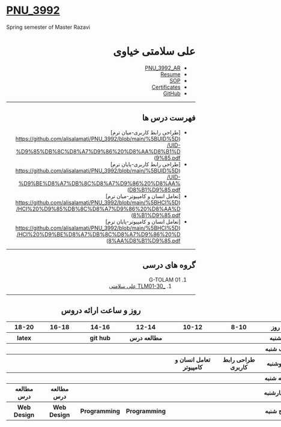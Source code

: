 # [PNU_3992](https://github.com/AliRazavi-edu/PNU_3991#TOC)
Spring semester of Master Razavi
<div dir="rtl">

# علی سلامتی خیاوی
- [PNU_3992_AR]()
- [Resume]( https://alisalamati.github.io) 
- [SOP](https://alisalamati.github.io/SOP/)
- [Certificates](https://alisalamati.github.io/Certificate/)
- [GitHub](https://github.com/alisalamati)

------------------
## فهرست درس ها  

- [طراحی رابط کاربری-میان ترم] (https://github.com/alisalamati/PNU_3992/blob/main/%5BUID%5D/UID-%D9%85%DB%8C%D8%A7%D9%86%20%D8%AA%D8%B1%D9%85.pdf)
- [طراحی رابط کاربری-پایان ترم] (https://github.com/alisalamati/PNU_3992/blob/main/%5BUID%5D/UID-%D9%BE%D8%A7%DB%8C%D8%A7%D9%86%20%D8%AA%D8%B1%D9%85.pdf)
- [تعامل انسان و کامپیوتر-میان ترم] (https://github.com/alisalamati/PNU_3992/blob/main/%5BHCI%5D/HCI%20%D9%85%DB%8C%D8%A7%D9%86%20%D8%AA%D8%B1%D9%85.pdf)
- [تعامل انسان و کامپیوتر-پایان ترم] (https://github.com/alisalamati/PNU_3992/blob/main/%5BHCI%5D/HCI%20%D9%BE%D8%A7%DB%8C%D8%A7%D9%86%20%D8%AA%D8%B1%D9%85.pdf)
------------------
    
## گروه های درسی 

1. G-TOLAM 01
    1. [_TLM01-30 علی سلامتی](https://github.com/AliRazavi-edu/PNU_3991/tree/master/_BSc/Theory-of-Languages-and-Machines/_1115157_01/30_%D8%B9%D9%84%D9%8A%20%D8%B3%D9%84%D8%A7%D9%85%D8%AA%D9%8A%20%D8%AE%D9%8A%D8%A7%D9%88%D9%8A)
  ------------------
<div align="center">
    
## روز و ساعت ارائه دروس

<div dir="ltr">
    
<table style="width:150%">
  <tr>
    <th>18-20</th>
    <th >16-18</th>
    <th >14-16</th>
    <th >12-14</th>
    <th>10-12</th>
    <th>8-10</th>
    <th>روز</th>
  </tr>
  <tr>
    <th>latex</th>
    <th ></th>
    <th >git hub</th>
    <th >مطالعه درس</th>
    <th></th>
    <th></th>
    <th>شنبه</th>
  </tr>
   <tr>
    <th ></th>
    <th ></th>
    <th ></th>
    <th></th>
    <th></th>
    <th ></th>
    <th>یک شنبه</th>
  </tr>
   <tr>
     <th ></th>
     <th ></th>
     <th ></th>
     <th></th>
     <th>تعامل انسان و کامپیوتر</th>
    <th >طراحی رابط کاربری</th>   
    <th>دوشنبه</th>
  </tr>
   <tr>
    <th ></th>
    <th ></th>
    <th ></th>
    <th></th>
    <th></th>
    <th ></th>
    <th>سه شنبه</th>
  </tr>
   <tr>
    <th >مطالعه درس</th>
    <th >مطالعه درس</th>
    <th ></th>
    <th></th>
    <th></th>
     <th ></th>
    <th>چهارشنبه</th>
  </tr>
   <tr>
    <th>Web Design</th>
    <th>Web Design</th>
     <th>Programming</th>
     <th>Programming</th>
     <th></th>
    <th></th>
    <th>پنج شنبه</th>
  </tr>
</table>
</div>
</div>
